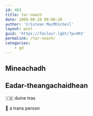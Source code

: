 ```yaml
---
id: 403
title: tar-neach
date: 2009-08-28 09:08:28
author: 'Crìstean MacMhìcheil'
layout: post
guid: 'https://faclair.lgbt/?p=403'
permalink: /tar-neach/
categories:
    - gd
---
```


## Mìneachadh

## Eadar-theangachaidhean

&#x1f1ee;&#x1f1ea; duine tras

&#x1f3f4;&#xe0067;&#xe0062;&#xe0065;&#xe006e;&#xe0067;&#xe007f; a trans person